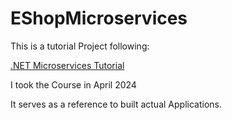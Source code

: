 # EShopMicroservices

This is a tutorial Project following: 

[.NET Microservices Tutorial](https://www.udemy.com/course/microservices-architecture-and-implementation-on-dotnet)

I took the Course in April 2024

It serves as a reference to built actual Applications.
